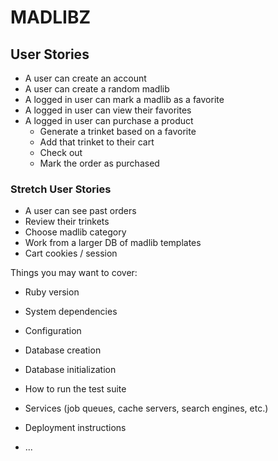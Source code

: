 # MADLIBZ

## User Stories
* A user can create an account
* A user can create a random madlib
* A logged in user can mark a madlib as a favorite
* A logged in user can view their favorites
* A logged in user can purchase a product
    * Generate a trinket based on a favorite
    * Add that trinket to their cart
    * Check out
    * Mark the order as purchased

### Stretch User Stories
* A user can see past orders
* Review their trinkets
* Choose madlib category
* Work from a larger DB of madlib templates
* Cart cookies / session




Things you may want to cover:

* Ruby version

* System dependencies

* Configuration

* Database creation

* Database initialization

* How to run the test suite

* Services (job queues, cache servers, search engines, etc.)

* Deployment instructions

* ...

